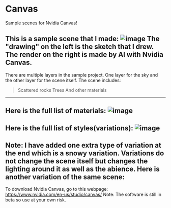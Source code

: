 # Canvas
Sample scenes for Nvidia Canvas!

This is a sample scene that I made:
![image](https://user-images.githubusercontent.com/77963043/177745281-1e123968-cb67-4522-976b-a3b4f7c6ad92.png)
The "drawing" on the left is the sketch that I drew.
The render on the right is made by AI with Nvidia Canvas.
---
There are multiple layers in the sample project. One layer for the sky and the other layer for the scene itself.
The scene includes:
>Scattered rocks
>Trees
>And other materials
---
Here is the full list of materials:
![image](https://user-images.githubusercontent.com/77963043/177747178-63107983-d9f8-411f-a89b-44503aa1f75d.png)
---
Here is the full list of styles(variations):
![image](https://user-images.githubusercontent.com/77963043/177747296-a5d221ac-1383-49f5-a687-26639d2d9240.png)
---
Note: I have added one extra type of variation at the end which is a snowy variation.
Variations do not change the scene itself but changes the lighting around it as well as the abience. Here is another variation of the same scene:
---
To download Nvidia Canvas, go to this webpage:
https://www.nvidia.com/en-us/studio/canvas/
Note: The software is still in beta so use at your own risk.
